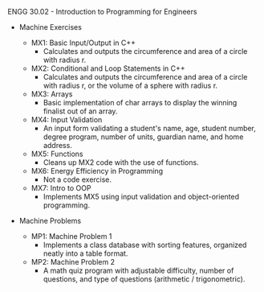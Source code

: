 ENGG 30.02 - Introduction to Programming for Engineers
  - Machine Exercises
    - MX1: Basic Input/Output in C++
      - Calculates and outputs the circumference and area of a circle with radius r.
    - MX2: Conditional and Loop Statements in C++
      - Calculates and outputs the circumference and area of a circle with radius r, or the volume of a sphere with radius r.
    - MX3: Arrays
      - Basic implementation of char arrays to display the winning finalist out of an array.
    - MX4: Input Validation
      - An input form validating a student's name, age, student number, degree program, number of units, guardian name, and home address.
    - MX5: Functions
      - Cleans up MX2 code with the use of functions.
    - MX6: Energy Efficiency in Programming
      - Not a code exercise.
    - MX7: Intro to OOP
      - Implements MX5 using input validation and object-oriented programming.
   
  - Machine Problems
    - MP1: Machine Problem 1
      - Implements a class database with sorting features, organized neatly into a table format.
    - MP2: Machine Problem 2
      - A math quiz program with adjustable difficulty, number of questions, and type of questions (arithmetic / trigonometric).
